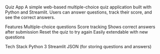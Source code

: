 Quiz App
A simple web-based multiple-choice quiz application built with Python and Streamlit. Users can answer questions, track their score, and see the correct answers.

Features
Multiple-choice questions
Score tracking
Shows correct answers after submission
Reset the quiz to try again
Easily extendable with new questions

Tech Stack
Python 3
Streamlit
JSON (for storing questions and answers)
